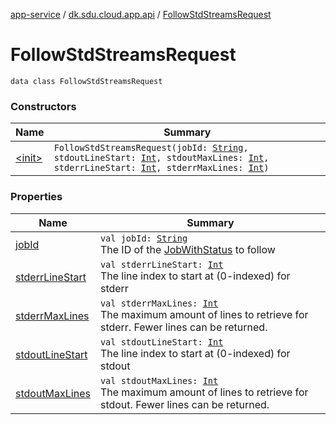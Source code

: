 [app-service](../../index.md) / [dk.sdu.cloud.app.api](../index.md) / [FollowStdStreamsRequest](./index.md)

# FollowStdStreamsRequest

`data class FollowStdStreamsRequest`

### Constructors

| Name | Summary |
|---|---|
| [&lt;init&gt;](-init-.md) | `FollowStdStreamsRequest(jobId: `[`String`](https://kotlinlang.org/api/latest/jvm/stdlib/kotlin/-string/index.html)`, stdoutLineStart: `[`Int`](https://kotlinlang.org/api/latest/jvm/stdlib/kotlin/-int/index.html)`, stdoutMaxLines: `[`Int`](https://kotlinlang.org/api/latest/jvm/stdlib/kotlin/-int/index.html)`, stderrLineStart: `[`Int`](https://kotlinlang.org/api/latest/jvm/stdlib/kotlin/-int/index.html)`, stderrMaxLines: `[`Int`](https://kotlinlang.org/api/latest/jvm/stdlib/kotlin/-int/index.html)`)` |

### Properties

| Name | Summary |
|---|---|
| [jobId](job-id.md) | `val jobId: `[`String`](https://kotlinlang.org/api/latest/jvm/stdlib/kotlin/-string/index.html)<br>The ID of the [JobWithStatus](../-job-with-status/index.md) to follow |
| [stderrLineStart](stderr-line-start.md) | `val stderrLineStart: `[`Int`](https://kotlinlang.org/api/latest/jvm/stdlib/kotlin/-int/index.html)<br>The line index to start at (0-indexed) for stderr |
| [stderrMaxLines](stderr-max-lines.md) | `val stderrMaxLines: `[`Int`](https://kotlinlang.org/api/latest/jvm/stdlib/kotlin/-int/index.html)<br>The maximum amount of lines to retrieve for stderr. Fewer lines can be returned. |
| [stdoutLineStart](stdout-line-start.md) | `val stdoutLineStart: `[`Int`](https://kotlinlang.org/api/latest/jvm/stdlib/kotlin/-int/index.html)<br>The line index to start at (0-indexed) for stdout |
| [stdoutMaxLines](stdout-max-lines.md) | `val stdoutMaxLines: `[`Int`](https://kotlinlang.org/api/latest/jvm/stdlib/kotlin/-int/index.html)<br>The maximum amount of lines to retrieve for stdout. Fewer lines can be returned. |
